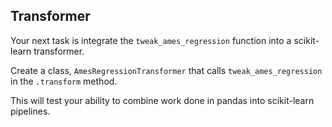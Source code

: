 ## Transformer

Your next task is integrate the `tweak_ames_regression` function into a scikit-learn transformer. 

Create a class, `AmesRegressionTransformer` that calls `tweak_ames_regression` in the  `.transform` method.

This will test your ability to combine work done in pandas into scikit-learn pipelines.

